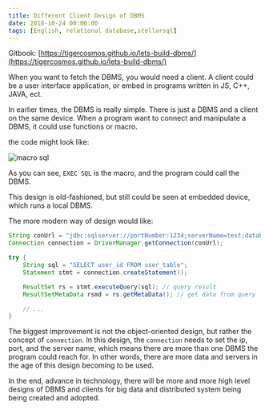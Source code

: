 ```yaml
---
title: Different Client Design of DBMS
date: 2018-10-24 00:00:00
tags: [English, relational database,stellarsql]
---
```


Gitbook: [https://tigercosmos.github.io/lets-build-dbms/](https://tigercosmos.github.io/lets-build-dbms/)

When you want to fetch the DBMS, you would need a client. A client could be a user interface application, or embed in programs written in JS, C++, JAVA, ect.

In earlier times, the DBMS is really simple. There is just a DBMS and a client on the same device. When a program want to connect and manipulate a DBMS, it could use functions or macro.

the code might look like:

![macro sql](https://user-images.githubusercontent.com/18013815/48208685-55513480-e3ae-11e8-9216-050638eb17d4.png)

As you can see, `EXEC SQL` is the macro, and the program could call the DBMS.

This design is old-fashioned, but still could be seen at embedded device, which runs a local DBMS.

The more modern way of design would like:

```java
String conUrl = "jdbc:sqlserver://portNumber:1234;serverName=test;databaseName=test_db;user=tester;password=12345;";
Connection connection = DriverManager.getConnection(conUrl);

try {
    String sql = "SELECT user_id FROM user_table";
    Statement stmt = connection.createStatement();

    ResultSet rs = stmt.executeQuery(sql); // query result
    ResultSetMetaData rsmd = rs.getMetaData(); // get data from query

    // ...
}
```

The biggest improvement is not the object-oriented design, but rather the concept of `connection`. In this design, the `connection` needs to set the ip, port, and the server name, which means there are more than one DBMS the program could reach for. In other words, there are more data and servers in the age of this design becoming to be used.

In the end, advance in technology, there will be more and more high level designs of DBMS and clients for big data and distributed system being being created and adopted.

